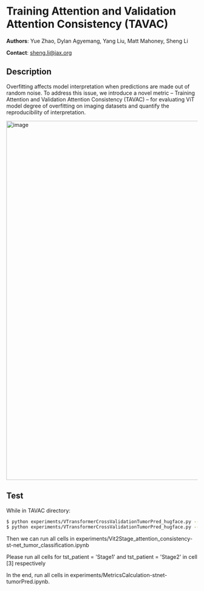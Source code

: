 # **Training Attention and Validation Attention Consistency (TAVAC)**

**Authors**: Yue Zhao, Dylan Agyemang, Yang Liu, Matt Mahoney, Sheng Li


  **Contact**: sheng.li@jax.org


## Description 
Overfitting affects model interpretation when predictions are made out of random noise. To address this issue, we introduce a novel metric – Training Attention and Validation Attention Consistency (TAVAC) – for evaluating ViT model degree of overfitting on imaging datasets and quantify the reproducibility of interpretation.

<img width="946" alt="image" src="https://github.com/LabShengLi/TAVAC/assets/8755378/fe2aa47a-be5b-4796-bc5c-cd12cac0a967">

## Test

While in TAVAC directory:

```sh
$ python experiments/VTransformerCrossValidationTumorPred_hugface.py --patient_id 0
$ python experiments/VTransformerCrossValidationTumorPred_hugface.py --patient_id 1
```
Then we can run all cells in experiments/Vit2Stage_attention_consistency-st-net_tumor_classification.ipynb

Please run all cells for tst_patient = 'Stage1' and tst_patient = 'Stage2' in cell [3] respectively

In the end, run all cells in experiments/MetricsCalculation-stnet-tumorPred.ipynb. 


